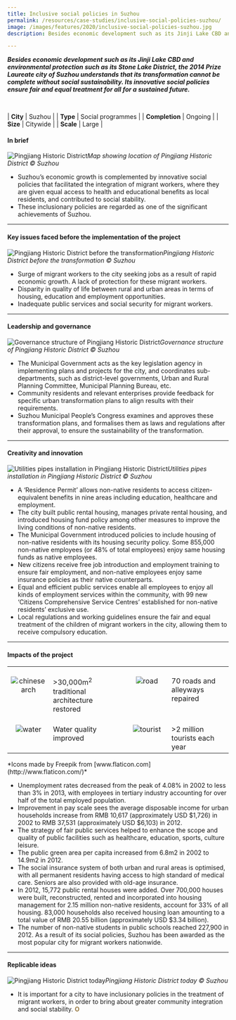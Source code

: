 ```yaml
---
title: Inclusive social policies in Suzhou
permalink: /resources/case-studies/inclusive-social-policies-suzhou/
image: /images/features/2020/inclusive-social-policies-suzhou.jpg
description: Besides economic development such as its Jinji Lake CBD and environmental protection such as its Stone Lake District, the 2014 Prize Laureate city of Suzhou understands that its transformation cannot be complete without social sustainability. Its innovative social policies ensure fair and equal treatment for all for a sustained future. 

---
```


***Besides economic development such as its Jinji Lake CBD and environmental protection such as its Stone Lake District, the 2014 Prize Laureate city of Suzhou understands that its transformation cannot be complete without social sustainability. Its innovative social policies ensure fair and equal treatment for all for a sustained future.*** 

<br>

| **City** | Suzhou |
| **Type** | Social programmes |
| **Completion** | Ongoing |
| **Size** | Citywide |
| **Scale** | Large |

#### **In brief**

![Pingjiang Historic District](/images/features/2020/pingjiang-map.jpg/)*Map showing location of Pingjiang Historic District © Suzhou*

- Suzhou’s economic growth is complemented by innovative social policies that facilitated the integration of migrant workers, where they are given equal access to health and educational benefits as local residents, and contributed to social stability. 
- These inclusionary policies are regarded as one of the significant achievements of Suzhou.

---

#### **Key issues faced before the implementation of the project**

![Pingjiang Historic District before the transformation](/images/features/2020/pingjiang-before.jpg/)*Pingjiang Historic District before the transformation © Suzhou*

- Surge of migrant workers to the city seeking jobs as a result of rapid economic growth.
 A lack of protection for these migrant workers. 
- Disparity in quality of life between rural and urban areas in terms of housing, education and employment opportunities.
- Inadequate public services and social security for migrant workers.

---

#### **Leadership and governance**

![Governance structure of Pingjiang Historic District](/images/features/2020/pingjiang-chart.jpg/)*Governance structure of Pingjiang Historic District © Suzhou*

- The Municipal Government acts as the key legislation agency in implementing plans and projects for the city, and coordinates sub-departments, such as district-level governments, Urban and Rural Planning Committee, Municipal Planning Bureau, etc. 
- Community residents and relevant enterprises provide feedback for specific urban transformation plans to align results with their requirements. 
- Suzhou Municipal People’s Congress examines and approves these transformation plans, and formalises them as laws and regulations after their approval, to ensure the sustainability of the transformation.


---

#### **Creativity and innovation**

![Utilities pipes installation in Pingjiang Historic District](/images/features/2020/pipe-installation.jpg/)*Utilities pipes installation in Pingjiang Historic District © Suzhou*

- A ‘Residence Permit’ allows non-native residents to access citizen-equivalent benefits in nine areas including education, healthcare and employment. 
- The city built public rental housing, manages private rental housing, and introduced housing fund policy among other measures to improve the living conditions of non-native residents. 
- The Municipal Government introduced policies to include housing of non-native residents with its housing security policy. Some 855,000 non-native employees (or 48% of total employees) enjoy same housing funds as native employees. 
- New citizens receive free job introduction and employment training to ensure fair employment, and non-native employees enjoy same insurance policies as their native counterparts.
- Equal and efficient public services enable all employees to enjoy all kinds of employment services within the community, with 99 new ‘Citizens Comprehensive Service Centres’ established for non-native residents’ exclusive use.
- Local regulations and working guidelines ensure the fair and equal treatment of the children of migrant workers in the city, allowing them to receive compulsory education. 

---

#### **Impacts of the project**

<table style="width: 100%;" cellpadding="0">
<tbody>
<tr>
<td style="width: 80px; text-align: center; vertical-align: top;"><br><img src="/images/features/2020/chinese-arch.png" alt="chinese arch" /><br></td>
  <td style="text-align: left; vertical-align: top;"><br>>30,000m<sup>2</sup> traditional architecture restored<br></td>
<td style="width: 80px; text-align: center; vertical-align: top;"><br><img src="/images/features/2020/roads.png" alt="road" /><br></td>
<td style="text-align: left; vertical-align: top;"><br>70 roads and alleyways repaired<br></td>
</tr>
<tr>
<td style="width: 80px; text-align: center; vertical-align: top;"><br><img src="/images/features/2020/waves.png" alt="water" /><br></td>
<td style="text-align: left; vertical-align: top;"><br>Water quality improved<br></td>
<td style="width: 80px; text-align: center; vertical-align: top;"><br><img src="/images/features/2020/male-tourist.png" alt="tourist" /><br></td>
<td style="text-align: left; vertical-align: top;"><br>>2 million tourists each year<br></td>
</tr>
</tbody>
</table>*Icons made by Freepik from [www.flaticon.com](http://www.flaticon.com/)*

- Unemployment rates decreased from the peak of 4.08% in 2002 to less than 3% in 2013, with employees in tertiary industry accounting for over half of the total employed population.
- Improvement in pay scale sees the average disposable income for urban households increase from RMB 10,617 (approximately USD $1,726) in 2002 to RMB 37,531 (approximately USD $6,103) in 2012. 
- The strategy of fair public services helped to enhance the scope and quality of public facilities such as healthcare, education, sports, culture leisure.
- The public green area per capita increased from 6.8m2 in 2002 to 14.9m2 in 2012.
- The social insurance system of both urban and rural areas is optimised, with all permanent residents having access to high standard of medical care. Seniors are also provided with old-age insurance. 
- In 2012, 15,772 public rental houses were added. Over 700,000 houses were built, reconstructed, rented and incorporated into housing management for 2.15 million non-native residents, account for 33% of all housing. 83,000 households also received housing loan amounting to a total value of RMB 20.55 billion (approximately USD $3.34 billion). 
- The number of non-native students in public schools reached 227,900 in 2012.
As a result of its social policies, Suzhou has been awarded as the most popular city for migrant workers nationwide. 

---

#### **Replicable ideas**

![Pingjiang Historic District today](/images/features/2020/balancing-old-new.jpg/)*Pingjiang Historic District today © Suzhou*

- It is important for a city to have inclusionary policies in the treatment of migrant workers, in order to bring about greater community integration and social stability. **<font color="#967942">O</font>**
